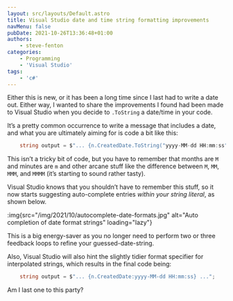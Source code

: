 ```yaml
---
layout: src/layouts/Default.astro
title: Visual Studio date and time string formatting improvements
navMenu: false
pubDate: 2021-10-26T13:36:48+01:00
authors:
    - steve-fenton
categories:
    - Programming
    - 'Visual Studio'
tags:
    - 'c#'
---
```


Either this is new, or it has been a long time since I last had to write a date out. Either way, I wanted to share the improvements I found had been made to Visual Studio when you decide to `.ToString` a date/time in your code.

It’s a pretty common occurrence to write a message that includes a date, and what you are ultimately aiming for is code a bit like this:

```csharp
    string output = $"... {n.CreatedDate.ToString("yyyy-MM-dd HH:mm:ss")} ...";
```

This isn’t a tricky bit of code, but you have to remember that months are `M` and minutes are `m` and other arcane stuff like the difference between `M`, `MM`, `MMM`, and `MMMM` (it’s starting to sound rather tasty).

Visual Studio knows that you shouldn’t have to remember this stuff, so it now starts suggesting auto-complete entries *within your string literal*, as shown below.

:img{src="/img/2021/10/autocomplete-date-formats.jpg" alt="Auto completion of date format strings" loading="lazy"}

This is a big energy-saver as you no longer need to perform two or three feedback loops to refine your guessed-date-string.

Also, Visual Studio will also hint the slightly tidier format specifier for interpolated strings, which results in the final code being:

```csharp
    string output = $"... {n.CreatedDate:yyyy-MM-dd HH:mm:ss} ...";
```

Am I last one to this party?